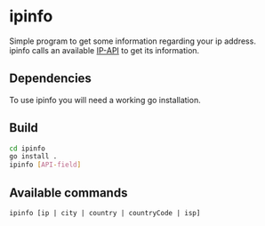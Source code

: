 # ipinfo
Simple program to get some information regarding your ip address. \
ipinfo calls an available [IP-API]("http://ip-api.com/json/") to get its information.

## Dependencies
To use ipinfo you will need a working go installation.

## Build
```bash
cd ipinfo
go install .
ipinfo [API-field]
```

## Available commands
```
ipinfo [ip | city | country | countryCode | isp]
```